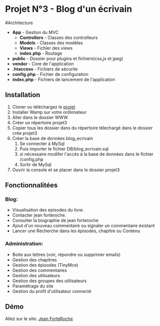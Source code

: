 # Projet N°3 - Blog d'un écrivain

#Architecture 
+ **App** - Gestion du MVC
    + **Controllers** - Classes des controlleurs
    + **Models** - Classes des modèles
    + **Views** - Fichier des views
    + **index.php** - Routage
+ **public** - Dossier pour plugins et fichiers(css,js et jpeg)
+ **vendor** - Core de l'application
+ **.htaccess** - Fichiers de sécurite
+ **config.php** - Fichier de configuration
+ **index.php** - Fichiers de lancement de l'application

## Installation
1. Cloner ou téléchargez le  [projet](git@github.com:bigboss-oualid/Projet_III.git  "lien de téléchargement")
2. Installer Wamp sur votre ordinnateur 
3. Aller dans le dossier WWW
4. Créer un répertoire projet3
5. Copier tous les dossier dans du répertoire télechargé dans le dossier crée projet3 
6. Créer la base de données blog_ecrivain
    1. Se connecter à MySql
    2. Puis importer le fichier DB/blog_ecrivain.sql
    4. si nécessaire  modifer l'accès à la base de données dans le fichier /config.php
    3. Sortir de MySql
7. Ouvrir la console et se placer dans le dossier projet3

## Fonctionnalitées

### Blog:
- Visualisation des episodes du livre.
- Contacter jean forteroche.
- Consulter la biographie de jean forteroche
- Ajout d'un nouveau commentaire ou signaler un commentaire éxistant 
- Lancer une Recherche dans les épisodes, chapitre ou Contenu

### Administration:
- Boite aux lettres (voir, répondre ou supprimer emails)
- Gestion des chapitres
- Gestion des épisodes (TinyMce)
- Gestion des commentaires        
- Gestion des utilisateurs
- Gestion des groupes des utilisateurs
- Paramétrage du site
- Gestion du profil d'utilisateur connecté
    
 ## Démo
 Allez sur le site: [Jean ForteRoche](https://projet3.munich-city.fr/  "Jean Forteroche Blog")
